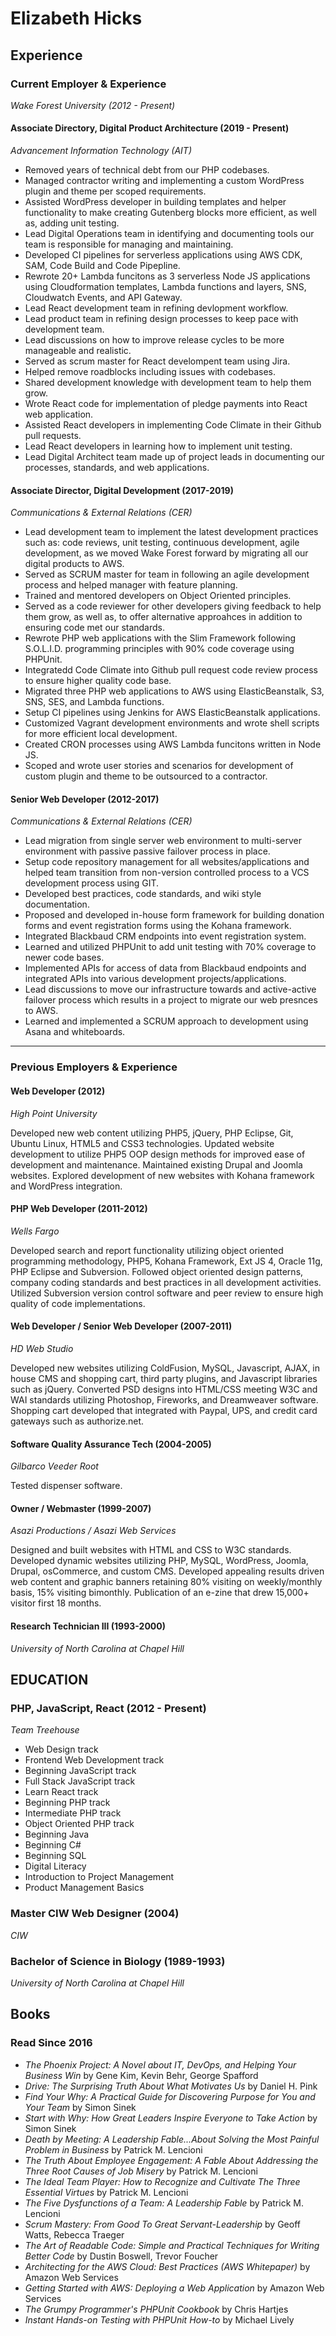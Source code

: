 # Elizabeth Hicks

## Experience

### Current Employer & Experience

*Wake Forest University (2012 - Present)*

#### Associate Directory, Digital Product Architecture (2019 - Present)
*Advancement Information Technology (AIT)*

* Removed years of technical debt from our PHP codebases.  
* Managed contractor writing and implementing a custom WordPress plugin and theme per scoped requirements.
* Assisted WordPress developer in building templates and helper functionality to make creating Gutenberg blocks more efficient, as well as, adding unit testing.
* Lead Digital Operations team in identifying and documenting tools our team is responsible for managing and maintaining.
* Developed CI pipelines for serverless applications using AWS CDK, SAM, Code Build and Code Pipepline.
* Rewrote 20+ Lambda funcitons as 3 serverless Node JS applications using Cloudformation templates, Lambda functions and layers, SNS, Cloudwatch Events, and API Gateway.
* Lead React development team in refining devlopment workflow.  
* Lead product team in refining design processes to keep pace with development team.
* Lead discussions on how to improve release cycles to be more manageable and realistic.
* Served as scrum master for React develompent team using Jira.
* Helped remove roadblocks including issues with codebases.
* Shared development knowledge with development team to help them grow.  
* Wrote React code for implementation of pledge payments into React web application.
* Assisted React developers in implementing Code Climate in their Github pull requests.
* Lead React developers in learning how to implement unit testing.
* Lead Digital Architect team made up of project leads in documenting our processes, standards, and web applications.

#### Associate Director, Digital Development (2017-2019)
*Communications & External Relations (CER)*

* Lead development team to implement the latest development practices such as: code reviews, unit testing, continuous development, agile development, as we moved Wake Forest forward by migrating all our digital products to AWS.
* Served as SCRUM master for team in following an agile development process and helped manager with feature planning.  
* Trained and mentored developers on Object Oriented principles.
* Served as a code reviewer for other developers giving feedback to help them grow, as well as, to offer alternative approahces in addition to ensuring code met our standards.
* Rewrote PHP web applications with the Slim Framework following S.O.L.I.D. programming principles with 90% code coverage using PHPUnit.
* Integratedd Code Climate into Github pull request code review process to ensure higher quality code base.
* Migrated three PHP web applications to AWS using ElasticBeanstalk, S3, SNS, SES, and Lambda functions.
* Setup CI pipelines using Jenkins for AWS ElasticBeanstalk applications.
* Customized Vagrant development environments and wrote shell scripts for more efficient local development.
* Created CRON processes using AWS Lambda funcitons written in Node JS.
* Scoped and wrote user stories and scenarios for development of custom plugin and theme to be outsourced to a contractor.

#### Senior Web Developer (2012-2017)
*Communications & External Relations (CER)*

* Lead migration from single server web environment to multi-server environment with passive passive failover process in place.
* Setup code repository management for all websites/applications and helped team transition from non-version controlled process to a VCS development process using GIT.
* Developed best practices, code standards, and wiki style documentation.
* Proposed and developed in-house form framework for building donation forms and event registration forms using the Kohana framework. 
* Integrated Blackbaud CRM endpoints into event registration system. 
* Learned and utilized PHPUnit to add unit testing with 70% coverage to newer code bases. 
* Implemented APIs for access of data from Blackbaud endpoints and integrated APIs into various development projects/applications.
* Lead discussions to move our infrastructure towards and active-active failover process which results in a project to migrate our web presnces to AWS.
* Learned and implemented a SCRUM approach to development using Asana and whiteboards.

---

### Previous Employers & Experience

#### Web Developer (2012)
*High Point University*

Developed new web content utilizing PHP5, jQuery, PHP Eclipse, Git, Ubuntu Linux, HTML5 and CSS3 technologies. Updated website development to utilize PHP5 OOP design methods for improved ease of development and maintenance. Maintained existing Drupal and Joomla websites. Explored development of new websites with Kohana framework and WordPress integration.

#### PHP Web Developer (2011-2012)
*Wells Fargo*

Developed search and report functionality utilizing object oriented programming methodology, PHP5, Kohana Framework, Ext JS 4, Oracle 11g, PHP Eclipse and Subversion. Followed object oriented design patterns, company coding standards and best practices in all development activities. Utilized Subversion version control software and peer review to ensure high quality of code implementations.

#### Web Developer / Senior Web Developer (2007-2011)
*HD Web Studio* 

Developed new websites utilizing ColdFusion, MySQL, Javascript, AJAX, in house CMS and shopping cart, third party plugins, and Javascript libraries such as jQuery. Converted PSD designs into HTML/CSS meeting W3C and WAI standards utilizing Photoshop, Fireworks, and Dreamweaver software. Shopping cart developed that integrated with Paypal, UPS, and credit card gateways such as authorize.net.

#### Software Quality Assurance Tech (2004-2005)
*Gilbarco Veeder Root* 

Tested dispenser software.

#### Owner / Webmaster (1999-2007)
*Asazi Productions / Asazi Web Services* 

Designed and built websites with HTML and CSS to W3C standards. Developed dynamic websites utilizing PHP, MySQL, WordPress, Joomla, Drupal, osCommerce, and custom CMS. Developed appealing results driven web content and graphic banners retaining 80% visiting on weekly/monthly basis, 15% visiting bimonthly. Publication of an e-zine that drew 15,000+ visitor first 18 months.

#### Research Technician III (1993-2000)
*University of North Carolina at Chapel Hill* 

## EDUCATION

### PHP, JavaScript, React (2012 - Present)
*Team Treehouse*
* Web Design track
* Frontend Web Development track
* Beginning JavaScript track
* Full Stack JavaScript track
* Learn React track
* Beginning PHP track
* Intermediate PHP track
* Object Oriented PHP track
* Beginning Java
* Beginning C#
* Beginning SQL
* Digital Literacy
* Introduction to Project Management
* Product Management Basics

### Master CIW Web Designer (2004)
*CIW*

### Bachelor of Science in Biology (1989-1993)
*University of North Carolina at Chapel Hill*

## Books

### Read Since 2016

* *The Phoenix Project: A Novel about IT, DevOps, and Helping Your Business Win* by Gene Kim, Kevin Behr, George Spafford
* *Drive: The Surprising Truth About What Motivates Us* by Daniel H. Pink
* *Find Your Why: A Practical Guide for Discovering Purpose for You and Your Team* by Simon Sinek
* *Start with Why: How Great Leaders Inspire Everyone to Take Action* by Simon Sinek
* *Death by Meeting: A Leadership Fable...About Solving the Most Painful Problem in Business* by Patrick M. Lencioni
* *The Truth About Employee Engagement: A Fable About Addressing the Three Root Causes of Job Misery* by Patrick M. Lencioni
* *The Ideal Team Player: How to Recognize and Cultivate The Three Essential Virtues* by Patrick M. Lencioni
* *The Five Dysfunctions of a Team: A Leadership Fable* by Patrick M. Lencioni
* *Scrum Mastery: From Good To Great Servant-Leadership* by Geoff Watts, Rebecca Traeger
* *The Art of Readable Code: Simple and Practical Techniques for Writing Better Code* by Dustin Boswell, Trevor Foucher
* *Architecting for the AWS Cloud: Best Practices (AWS Whitepaper)* by Amazon Web Services
* *Getting Started with AWS: Deploying a Web Application* by Amazon Web Services
* *The Grumpy Programmer's PHPUnit Cookbook* by Chris Hartjes
* *Instant Hands-on Testing with PHPUnit How-to* by Michael Lively
